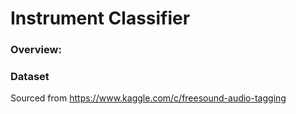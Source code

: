 # Instrument Classifier


### Overview:

### Dataset
Sourced from https://www.kaggle.com/c/freesound-audio-tagging

